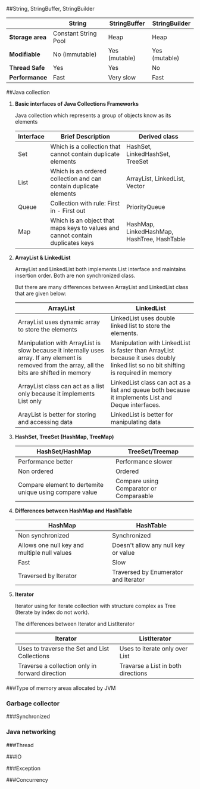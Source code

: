 ##String, StringBuffer, StringBuilder

||String | StringBuffer | StringBuilder|
-----|------|------|--------
**Storage area** | Constant String Pool | Heap | Heap 
**Modifiable** | No (immutable) | Yes (mutable) | Yes (mutable)
**Thread Safe** | Yes | Yes | No
**Performance** | Fast | Very slow | Fast

##Java collection
1. **Basic interfaces of Java Collections Frameworks**

	Java collection which represents a group of objects know as its elements
	
	|Interface|Brief Description| Derived class|
	|-----|-----|-----|
	|Set|Which is a collection that cannot contain duplicate elements|HashSet, LinkedHashSet, TreeSet|
	|List|Which is an ordered collection and can contain duplicate elements|ArrayList, LinkedList, Vector|
	|Queue|Collection with rule: First in - First out|PriorityQueue|
	|Map|Which is an object that maps keys to values and cannot contain duplicates keys|HashMap, LinkedHashMap, HashTree, HashTable|

1. **ArrayList & LinkedList**

	ArrayList and LinkedList both implements List interface and maintains insertion order. Both are non synchronized class.
	
	But there are many differences between ArrayList and LinkedList class that are given below:
	
	ArrayList|LinkedList
	----------- | ------------
	ArrayList uses dynamic array to store the elements| LinkedList uses double linked list to store the elements.
	Manipulation with ArrayList is slow because it internally uses array. If any element is removed from the array, all the bits are shifted in memory| Manipulation with LinkedList is faster than ArrayList because it uses doubly linked list so no bit shifting is required in memory
	ArrayList class can act as a list only because it implements List only| LinkedList class can act as a list and queue both because it implements List and Deque interfaces.
	ArayList is better for storing and accessing data| LinkedList is better for manipulating data

1. **HashSet, TreeSet (HashMap, TreeMap)**

	HashSet/HashMap | TreeSet/Treemap
	--- | ---
	Performance better | Performance slower
	Non ordered | Ordered
	Compare element to dertemite unique using compare value | Compare using Comparator or Comparaable

1. **Differences between HashMap and HashTable**

	HashMap | HashTable
	--- | ---
	Non synchronized | Synchronized
	Allows one null key and multiple null values | Doesn't allow any null key or value
	Fast | Slow
	Traversed by Iterator | Traversed by Enumerator and Iterator

1. **Iterator**

	Iterator using for iterate collection with structure complex as Tree (Iterate by index do not work).

	The differences between Iterator and ListIterator
	
	Iterator | ListIterator
	--- | ---
	Uses to traverse the Set and List Collections | Uses to iterate only over List
	Traverse a collection only in forward direction | Travarse a List in both directions
	
###Type of memory areas allocated by JVM

### Garbage collector

###Synchronized

### Java networking

###Thread

###IO

###Exception

###Concurrency